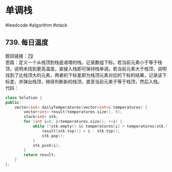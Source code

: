 # 单调栈
#leedcode #algorithm #stack
## 739. 每日温度
题目链接：[79](https://leetcode.cn/problems/daily-temperatures/)  
思路：定义一个从栈顶到栈底递增的栈，记录数组下标。若当前元素小于等于栈顶，说明未找到更高温度，直接入栈即可保持栈单调。若当前元素大于栈顶，说明找到了比栈顶大的元素，两者的下标差即为栈顶元素对应的下标的结果，记录该下标差，并弹出栈顶，继续判断新的栈顶，直至当前元素于等于栈顶，然后入栈。  
代码：
```cpp
class Solution {
public:
    vector<int> dailyTemperatures(vector<int>& temperatures) {
        vector<int> result(temperatures.size(), 0);
        stack<int> stk;
        for (int i=0; i<temperatures.size(); ++i) {
            while (!stk.empty() && temperatures[i] > temperatures[stk.top()] ) {
                result[stk.top()] = i - stk.top();
                stk.pop();
            }
            stk.push(i);
        }
        return result;
    }
};
```
